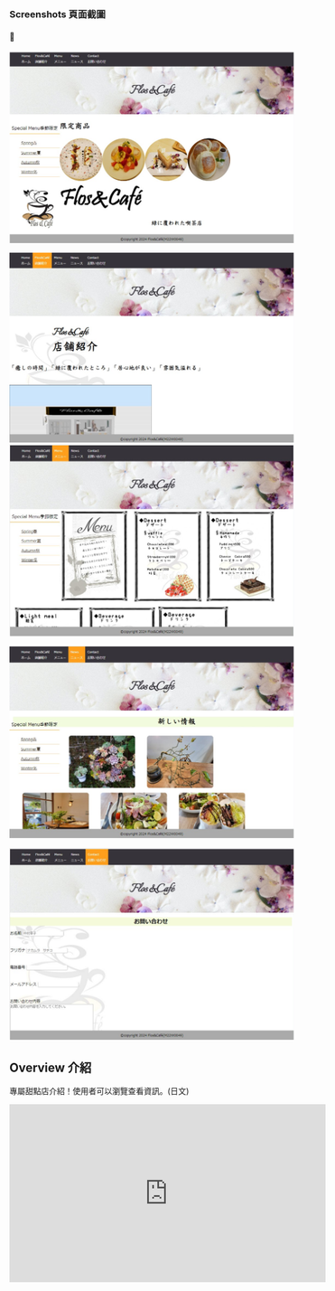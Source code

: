 

###  Screenshots 頁面截圖

#### 👀

![](public/screenshots/screenshot1.jpg)

![](public/screenshots/screenshot2.jpg)
![](public/screenshots/screenshot3.jpg)

![](public/screenshots/screenshot4.jpg)

![](public/screenshots/screenshot5.jpg)


## Overview 介紹

專屬甜點店介紹！使用者可以瀏覽查看資訊。(日文)
<iframe width="560" height="315" src="https://www.youtube.com/embed/视频ID" frameborder="0" allowfullscreen></iframe>

